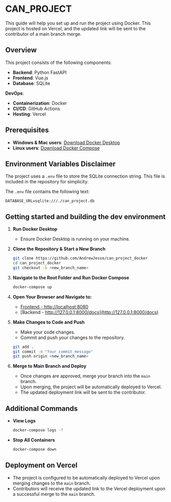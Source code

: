 # CAN_PROJECT
This guide will help you set up and run the project using Docker. This project is hosted on Vercel, and the updated link will be sent to the contributor of a main branch merge.

## Overview
This project consists of the following components:
- **Backend**: Python FastAPI
- **Frontend**: Vue.js
- **Database**: SQLite

**DevOps**:
- **Containerization**: Docker
- **CI/CD**: GitHub Actions
- **Hosting**: Vercel

## Prerequisites
- **Windows & Mac users**: [Download Docker Desktop](https://docs.docker.com/get-docker/)
- **Linux users**: [Download Docker Compose](https://docs.docker.com/compose/install/)

## Environment Variables Disclaimer
The project uses a `.env` file to store the SQLite connection string. This file is included in the repository for simplicity.

The `.env` file contains the following text:
```env
DATABASE_URL=sqlite:///./can_project.db
```

## Getting started and building the dev environment
1. **Run Docker Desktop**
   - Ensure Docker Desktop is running on your machine.

2. **Clone the Repository & Start a New Branch**
   ```bash
   git clone https://github.com/AndrewJesse/can_project_docker
   cd can_project_docker
   git checkout -b <new_branch_name>
   ```

3. **Navigate to the Root Folder and Run Docker Compose**
   ```bash
   docker-compose up
   ```

4. **Open Your Browser and Navigate to:**
   - [Frontend - http://localhost:8080](http://localhost:8080)
   - [Backend - http://127.0.0.1:8000/docs](http://127.0.0.1:8000/docs)

5. **Make Changes to Code and Push**
   - Make your code changes.
   - Commit and push your changes to the repository.
   ```bash
   git add .
   git commit -m "Your commit message"
   git push origin <new_branch_name>
   ```

6. **Merge to Main Branch and Deploy**
   - Once changes are approved, merge your branch into the `main` branch.
   - Upon merging, the project will be automatically deployed to Vercel.
   - The updated deployment link will be sent to the contributor.

## Additional Commands

- **View Logs**
  ```bash
  docker-compose logs -f
  ```

- **Stop All Containers**
  ```bash
  docker-compose down
  ```

## Deployment on Vercel
- The project is configured to be automatically deployed to Vercel upon merging changes to the `main` branch.
- Contributors will receive the updated link to the Vercel deployment upon a successful merge to the `main` branch.
